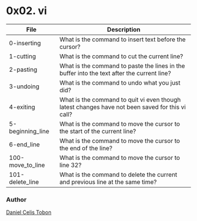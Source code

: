 # 0x02. vi

| File | Description |
| ------ | ------ |
| 0-inserting | What is the command to insert text before the cursor? |
| 1-cutting | What is the command to cut the current line? |
| 2-pasting | What is the command to paste the lines in the buffer into the text after the current line? |
| 3-undoing | What is the command to undo what you just did? |
| 4-exiting | What is the command to quit vi even though latest changes have not been saved for this vi call? |
| 5-beginning_line | What is the command to move the cursor to the start of the current line? |
| 6-end_line | What is the command to move the cursor to the end of the line? |
| 100-move_to_line | What is the command to move the cursor to line 32? |
| 101-delete_line | What is the command to delete the current and previous line at the same time? |

### Author
[Daniel Celis Tobon](https://github.com/danicelistobon)
